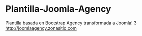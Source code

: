 # Plantilla-Joomla-Agency
Plantilla basada en Bootstrap Agency transformada a Joomla! 3 http://joomlaagency.zonasitio.com
